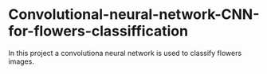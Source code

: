 # Convolutional-neural-network-CNN-for-flowers-classiffication
In this project a convolutiona neural network is used to classify flowers images.
